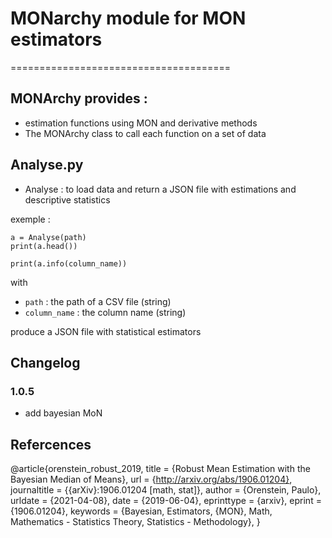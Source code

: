 # MONarchy module for MON estimators #
======================================

## MONArchy provides : ##
- estimation functions using MON and derivative methods
- The MONArchy class to call each function on a set of data

## Analyse.py ##
- Analyse : to load data and return a JSON file with estimations and descriptive statistics

exemple : 
```
a = Analyse(path)
print(a.head())

print(a.info(column_name))
```
with 
- ``path`` : the path of a CSV file (string)
- ``column_name`` : the column name (string)

produce a JSON file with statistical estimators

## Changelog ##

### 1.0.5 ###
- add bayesian MoN 

## Refercences ##

@article{orenstein_robust_2019,
	title = {Robust Mean Estimation with the Bayesian Median of Means},
	url = {http://arxiv.org/abs/1906.01204},
	journaltitle = {{arXiv}:1906.01204 [math, stat]},
	author = {Orenstein, Paulo},
	urldate = {2021-04-08},
	date = {2019-06-04},
	eprinttype = {arxiv},
	eprint = {1906.01204},
	keywords = {Bayesian, Estimators, {MON}, Math, Mathematics - Statistics Theory, Statistics - Methodology},
}